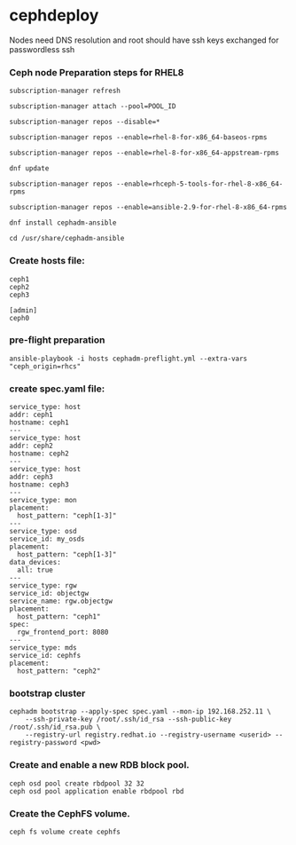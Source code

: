 # cephdeploy 

Nodes need DNS resolution and root should have ssh keys exchanged for passwordless ssh

### Ceph node Preparation steps for RHEL8

```
subscription-manager refresh

subscription-manager attach --pool=POOL_ID

subscription-manager repos --disable=*

subscription-manager repos --enable=rhel-8-for-x86_64-baseos-rpms

subscription-manager repos --enable=rhel-8-for-x86_64-appstream-rpms

dnf update

subscription-manager repos --enable=rhceph-5-tools-for-rhel-8-x86_64-rpms

subscription-manager repos --enable=ansible-2.9-for-rhel-8-x86_64-rpms

dnf install cephadm-ansible

cd /usr/share/cephadm-ansible
```
### Create hosts file:

```
ceph1 
ceph2 
ceph3
 
[admin] 
ceph0
```

### pre-flight preparation
```
ansible-playbook -i hosts cephadm-preflight.yml --extra-vars "ceph_origin=rhcs"
```

### create spec.yaml file:
```
service_type: host
addr: ceph1
hostname: ceph1
---
service_type: host
addr: ceph2
hostname: ceph2
---
service_type: host
addr: ceph3
hostname: ceph3
---
service_type: mon
placement:
  host_pattern: "ceph[1-3]"
---
service_type: osd
service_id: my_osds
placement:
  host_pattern: "ceph[1-3]"
data_devices:
  all: true
---
service_type: rgw
service_id: objectgw
service_name: rgw.objectgw
placement:
  host_pattern: "ceph1"
spec:
  rgw_frontend_port: 8080
---
service_type: mds
service_id: cephfs
placement:
  host_pattern: "ceph2"
 ```
 
### bootstrap cluster
```
cephadm bootstrap --apply-spec spec.yaml --mon-ip 192.168.252.11 \ 
    --ssh-private-key /root/.ssh/id_rsa --ssh-public-key /root/.ssh/id_rsa.pub \ 
    --registry-url registry.redhat.io --registry-username <userid> --registry-password <pwd>
```


### Create and enable a new RDB block pool.
```
ceph osd pool create rbdpool 32 32
ceph osd pool application enable rbdpool rbd
```

### Create the CephFS volume.
```
ceph fs volume create cephfs
```
